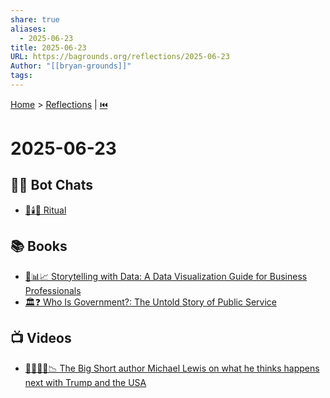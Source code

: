 ```yaml
---
share: true
aliases:
  - 2025-06-23
title: 2025-06-23
URL: https://bagrounds.org/reflections/2025-06-23
Author: "[[bryan-grounds]]"
tags: 
---
```

[Home](../index.md) > [Reflections](./index.md) | [⏮️](./2025-06-22.md)  
# 2025-06-23  
## 🤖💬 Bot Chats  
- [🛐🕯️🔄 Ritual](../bot-chats/ritual.md)  
  
## 📚 Books  
- [📖📊📈 Storytelling with Data: A Data Visualization Guide for Business Professionals](../books/storytelling-with-data-a-data-visualization-guide-for-business-professionals.md)  
- [🏛️❓ Who Is Government?: The Untold Story of Public Service](../books/who-is-government-the-untold-story-of-public-service.md)  
  
## 📺 Videos  
- [👹👀🇺🇸📉 The Big Short author Michael Lewis on what he thinks happens next with Trump and the USA](../videos/the-big-short-author-michael-lewis-on-what-he-thinks-happens-next-with-trump-and-the-usa.md)